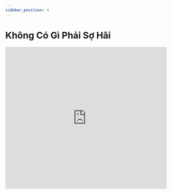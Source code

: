 ```yaml
---
sidebar_position: 4
---
```


# Không Có Gì Phải Sợ Hãi


<iframe width="100%" height="444" src="https://www.youtube.com/embed/LL6Gh3W3xrA?si=BhPV_zASSDeSa1HT" title="YouTube video player" frameborder="0" allow="accelerometer; autoplay; clipboard-write; encrypted-media; gyroscope; picture-in-picture; web-share" allowfullscreen></iframe>